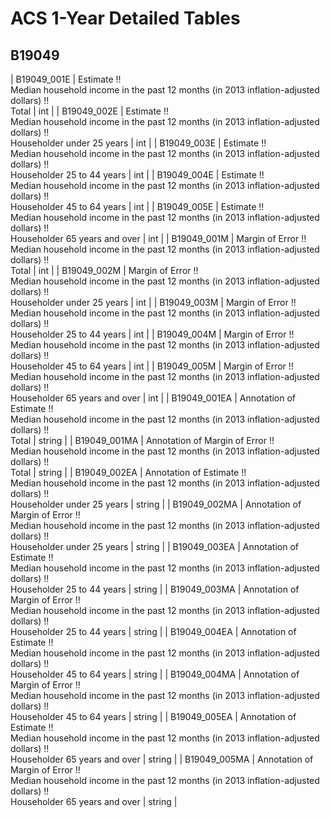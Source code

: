 # ACS 1-Year Detailed Tables

## B19049

| B19049_001E | Estimate !!<br>Median household income in the past 12 months (in 2013 inflation-adjusted dollars) !!<br>Total | int |
| B19049_002E | Estimate !!<br>Median household income in the past 12 months (in 2013 inflation-adjusted dollars) !!<br>Householder under 25 years | int |
| B19049_003E | Estimate !!<br>Median household income in the past 12 months (in 2013 inflation-adjusted dollars) !!<br>Householder 25 to 44 years | int |
| B19049_004E | Estimate !!<br>Median household income in the past 12 months (in 2013 inflation-adjusted dollars) !!<br>Householder 45 to 64 years | int |
| B19049_005E | Estimate !!<br>Median household income in the past 12 months (in 2013 inflation-adjusted dollars) !!<br>Householder 65 years and over | int |
| B19049_001M | Margin of Error !!<br>Median household income in the past 12 months (in 2013 inflation-adjusted dollars) !!<br>Total | int |
| B19049_002M | Margin of Error !!<br>Median household income in the past 12 months (in 2013 inflation-adjusted dollars) !!<br>Householder under 25 years | int |
| B19049_003M | Margin of Error !!<br>Median household income in the past 12 months (in 2013 inflation-adjusted dollars) !!<br>Householder 25 to 44 years | int |
| B19049_004M | Margin of Error !!<br>Median household income in the past 12 months (in 2013 inflation-adjusted dollars) !!<br>Householder 45 to 64 years | int |
| B19049_005M | Margin of Error !!<br>Median household income in the past 12 months (in 2013 inflation-adjusted dollars) !!<br>Householder 65 years and over | int |
| B19049_001EA | Annotation of Estimate !!<br>Median household income in the past 12 months (in 2013 inflation-adjusted dollars) !!<br>Total | string |
| B19049_001MA | Annotation of Margin of Error !!<br>Median household income in the past 12 months (in 2013 inflation-adjusted dollars) !!<br>Total | string |
| B19049_002EA | Annotation of Estimate !!<br>Median household income in the past 12 months (in 2013 inflation-adjusted dollars) !!<br>Householder under 25 years | string |
| B19049_002MA | Annotation of Margin of Error !!<br>Median household income in the past 12 months (in 2013 inflation-adjusted dollars) !!<br>Householder under 25 years | string |
| B19049_003EA | Annotation of Estimate !!<br>Median household income in the past 12 months (in 2013 inflation-adjusted dollars) !!<br>Householder 25 to 44 years | string |
| B19049_003MA | Annotation of Margin of Error !!<br>Median household income in the past 12 months (in 2013 inflation-adjusted dollars) !!<br>Householder 25 to 44 years | string |
| B19049_004EA | Annotation of Estimate !!<br>Median household income in the past 12 months (in 2013 inflation-adjusted dollars) !!<br>Householder 45 to 64 years | string |
| B19049_004MA | Annotation of Margin of Error !!<br>Median household income in the past 12 months (in 2013 inflation-adjusted dollars) !!<br>Householder 45 to 64 years | string |
| B19049_005EA | Annotation of Estimate !!<br>Median household income in the past 12 months (in 2013 inflation-adjusted dollars) !!<br>Householder 65 years and over | string |
| B19049_005MA | Annotation of Margin of Error !!<br>Median household income in the past 12 months (in 2013 inflation-adjusted dollars) !!<br>Householder 65 years and over | string |

